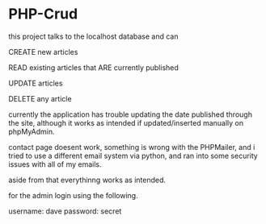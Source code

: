# PHP-Crud

this project talks to the localhost database and can 

CREATE new articles

READ existing articles that ARE currently published

UPDATE articles

DELETE any article 

currently the application has trouble updating the date published through the site, although it works as intended if updated/inserted manually on phpMyAdmin.

contact page doesent work, something is wrong with the PHPMailer, and i tried to use a different email system via python, and ran into some security issues with all of my emails.

aside from that everythinng works as intended.


for the admin login using the following.

username: dave
password: secret
